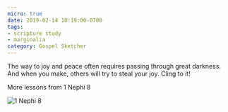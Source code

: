 ```yaml
---
micro: true
date: 2019-02-14 10:19:00-0700
tags:
- scripture study
- marginalia
category: Gospel Sketcher
---
```


The way to joy and peace often requires passing through great darkness. And when you make, others will try to steal your joy. Cling to it!

More lessons from 1 Nephi 8

<img src="https://www.gospelsketcher.org/uploads/2019/1c9f741b44.jpg" alt="1 Nephi 8" />